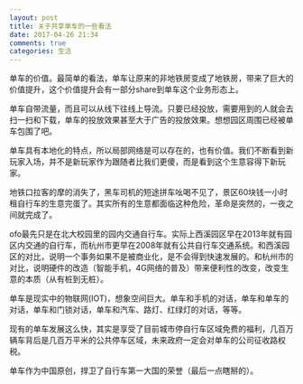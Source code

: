 ```yaml
---
layout: post
title: 关于共享单车的一些看法
date: 2017-04-26 21:34
comments: true
categories: 生活
---
```

单车的价值。最简单的看法，单车让原来的非地铁房变成了地铁房，带来了巨大的价值提升，这个价值提升会有一部分share到单车这个业务形态上。

单车自带流量，而且可以从线下往线上导流。只要已经投放，需要用到的人就会去扫一扫和下载，单车的投放效果甚至大于广告的投放效果。想想园区周围已经被单车包围了吧。

单车具有本地化的特点，所以局部网络是可以存在的，也有价值。我们不断看到新玩家入场，并不是新玩家作为跟随者比我们更傻，而是看到这个生意容得下新玩家。

地铁口拉客的摩的消失了，黑车司机的短途拼车吆喝不见了，景区60块钱一小时租自行车的生意完蛋了。其实所有的生意都面临这种危险，革命是突然的，一夜之间就完成了。

ofo最先只是在北大校园里的园内交通自行车。实际上西溪园区早在2013年就有园区内交通的自行车，而杭州市更早在2008年就有公共自行车交通系统。和西溪园区的对比，说明一个事务如果不是被商业化，是不会得到快速发展的。和杭州市的对比，说明硬件的改造（智能手机，4G网络的普及）带来便利性的改变，改变生意的本质（从有桩到无桩）。

单车是现实中的物联网(IOT)，想象空间巨大。单车和手机的对话，单车和单车的对话，单车和门锁对话，单车和汽车、路灯、红绿灯的对话，等等。

现有的单车发展这么快，其实是享受了目前城市停自行车区域免费的福利，几百万辆车背后是几百万平米的公共停车区域，未来政府一定会对单车的公司征收路权税。

单车作为中国原创，捍卫了自行车第一大国的荣誉（最后一点瞎掰的）。

